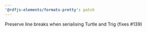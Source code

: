 ```yaml
---
'@rdfjs-elements/formats-pretty': patch
---
```


Preserve line breaks when serialising Turtle and Trig (fixes #139)
